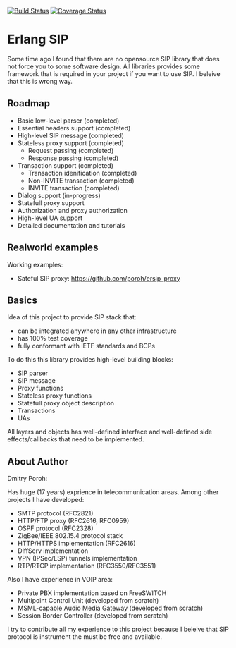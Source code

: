 
[![Build Status](https://travis-ci.org/poroh/ersip.svg?branch=master)](https://travis-ci.org/poroh/ersip) [![Coverage Status](https://coveralls.io/repos/github/poroh/ersip/badge.svg?branch=master)](https://coveralls.io/github/poroh/ersip?branch=master)

# Erlang SIP

Some time ago I found that there are no opensource SIP library that
does not force you to some software design. All libraries provides
some framework that is required in your project if you want to use
SIP. I beleive that this is wrong way.

## Roadmap

  + Basic low-level parser (completed)
  + Essential headers support (completed)
  + High-level SIP message (completed)
  + Stateless proxy support (completed)
     - Request passing (completed)
     - Response passing (completed)
  + Transaction support (completed)
     - Transaction idenification (completed)
     - Non-INVITE transaction (completed)
     - INVITE transaction (completed)
  + Dialog support (in-progress)
  + Statefull proxy support
  + Authorization and proxy authorization
  + High-level UA support
  + Detailed documentation and tutorials

## Realworld examples

Working examples:

  + Sateful SIP proxy: https://github.com/poroh/ersip_proxy

## Basics

Idea of this project to provide SIP stack that:

  + can be integrated anywhere in any other infrastructure
  + has 100% test coverage
  + fully conformant with IETF standards and BCPs

To do this this library provides high-level building blocks:

  + SIP parser
  + SIP message
  + Proxy functions
  + Stateless proxy functions
  + Statefull proxy object description
  + Transactions
  + UAs

All layers and objects has well-defined interface and well-defined
side effects/callbacks that need to be implemented.

## About Author

Dmitry Poroh:

Has huge (17 years) exprience in telecommunication areas. Among other
projects I have developed:

  + SMTP protocol (RFC2821)
  + HTTP/FTP proxy (RFC2616, RFC0959)
  + OSPF protocol (RFC2328)
  + ZigBee/IEEE 802.15.4 protocol stack
  + HTTP/HTTPS implementation (RFC2616)
  + DiffServ implementation
  + VPN (IPSec/ESP) tunnels implementation
  + RTP/RTCP implementation (RFC3550/RFC3551)

Also I have experience in VOIP area:

  + Private PBX implementation based on FreeSWITCH
  + Multipoint Control Unit (developed from scratch)
  + MSML-capable Audio Media Gateway (developed from scratch)
  + Session Border Controller (developed from scratch)

I try to contribute all my experience to this project because I
beleive that SIP protocol is instrument the must be free and
available.
